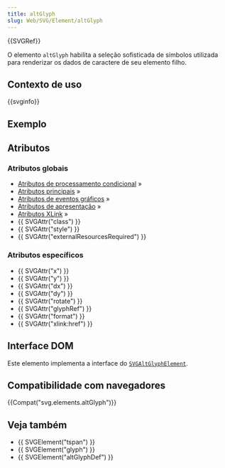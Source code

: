 ```yaml
---
title: altGlyph
slug: Web/SVG/Element/altGlyph
---
```

{{SVGRef}}

O elemento `altGlyph` habilita a seleção sofisticada de símbolos utilizada para renderizar os dados de caractere de seu elemento filho.

## Contexto de uso

{{svginfo}}

## Exemplo

## Atributos

### Atributos globais

- [Atributos de processamento condicional](/en/SVG/Attribute#ConditionalProccessing) »
- [Atributos principais](/en/SVG/Attribute#Core) »
- [Atributos de eventos gráficos](/en/SVG/Attribute#GraphicalEvent) »
- [Atributos de apresentação](/en/SVG/Attribute#Presentation) »
- [Atributos XLink](/en/SVG/Attribute#XLink) »
- {{ SVGAttr("class") }}
- {{ SVGAttr("style") }}
- {{ SVGAttr("externalResourcesRequired") }}

### Atributos específicos

- {{ SVGAttr("x") }}
- {{ SVGAttr("y") }}
- {{ SVGAttr("dx") }}
- {{ SVGAttr("dy") }}
- {{ SVGAttr("rotate") }}
- {{ SVGAttr("glyphRef") }}
- {{ SVGAttr("format") }}
- {{ SVGAttr("xlink:href") }}

## Interface DOM

Este elemento implementa a interface do [`SVGAltGlyphElement`](/pt-BR/docs/Web/API/SVGAltGlyphElement).

## Compatibilidade com navegadores

{{Compat("svg.elements.altGlyph")}}

## Veja também

- {{ SVGElement("tspan") }}
- {{ SVGElement("glyph") }}
- {{ SVGElement("altGlyphDef") }}
